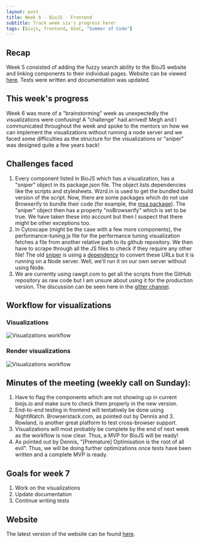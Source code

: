 ```yaml
---
layout: post
title: Week 6 - BioJS - Frontend 
subtitle: Track week six's progress here!
tags: [biojs, frontend, GSoC, "Summer of Code"]
---
```


## Recap
Week 5 consisted of adding the fuzzy search ability to the BioJS website and linking components to their individual pages. Website can be viewed [here](http://139.59.93.32/biojs-frontend/dist/#/). Tests were written and documentation was updated.

## This week's progress
Week 6 was more of a "brainstorming" week as unexpectedly the visualizations were confusing! A "challenge" had arrived! Megh and I communicated throughout the week and spoke to the mentors on how we can implement the visualizations without running a node server and we faced some difficulties as the structure for the visualizations or "sniper" was designed quite a few years back!

## Challenges faced
  1. Every component listed in BioJS which has a visualization, has a "sniper" object in its package.json file. The object lists dependencies like the scripts and stylesheets. Wzrd.in is used to get the bundled build version of the script. Now, there are some packages which do not use Browserify to bundle their code (for example, the [msa package](https://github.com/wilzbach/msa)). The "sniper" object then has a property "noBrowserify" which is set to be true. We have taken these into account but then I suspect that there might be other exceptions too.
  2. In Cytoscape (might be the case with a few more components), the performance-tuning.js file for the performance tuning visualization fetches a file from another relative path to its github repository. We then have to scrape through all the JS files to check if they require any other file! The old [sniper](https://github.com/biojs/sniper) is using a [dependency](https://github.com/biojs/biojs-util-snippets/) to convert these URLs but it is running on a Node server. Well, we'll run it on our own server without using Node.
  3. We are currently using rawgit.com to get all the scripts from the GitHub repository as raw code but I am unsure about using it for the production version.
The discussion can be seen here in the [gitter channel](https://gitter.im/biojs/biojs).

## Workflow for visualizations
### Visualizations
![Visualizations workflow](https://github.com/biojs/biojs.github.io/blob/frontend-week-6/_posts/Visualization%20workflow.jpg)
### Render visualizations
![Visualizations workflow](https://github.com/biojs/biojs.github.io/blob/frontend-week-6/_posts/Render%20visualization%20workflow.jpg)

## Minutes of the meeting (weekly call on Sunday):
  1. Have to flag the components which are not showing up in current biojs.io and make sure to check them properly in the new version.
  2. End-to-end testing in frontend will tentatively be done using NightWatch. Browserstack.com, as pointed out by Dennis and   3. Rowland, is another great platform to test cross-browser support.
  4. Visualizations will most probably be complete by the end of next week as the workflow is now clear. Thus, a MVP for BioJS will be ready!
  5. As pointed out by Dennis, "[Premature] Optimisation is the root of all evil". Thus, we will be doing further optimizations once tests have been written and a complete MVP is ready.

## Goals for week 7
  1. Work on the visualizations
  2. Update documentation
  3. Continue writing tests

## Website
The latest version of the website can be found [here](http://139.59.93.32/biojs-frontend/dist/#/).
